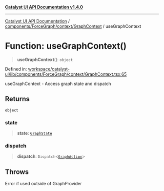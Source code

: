 [**Catalyst UI API Documentation v1.4.0**](../../../../../README.md)

---

[Catalyst UI API Documentation](../../../../../README.md) / [components/ForceGraph/context/GraphContext](../README.md) / useGraphContext

# Function: useGraphContext()

> **useGraphContext**(): `object`

Defined in: [workspace/catalyst-ui/lib/components/ForceGraph/context/GraphContext.tsx:65](https://github.com/TheBranchDriftCatalyst/catalyst-ui/blob/main/lib/components/ForceGraph/context/GraphContext.tsx#L65)

useGraphContext - Access graph state and dispatch

## Returns

`object`

### state

> **state**: [`GraphState`](../../state/interfaces/GraphState.md)

### dispatch

> **dispatch**: `Dispatch`\<[`GraphAction`](../../actions/type-aliases/GraphAction.md)\>

## Throws

Error if used outside of GraphProvider
